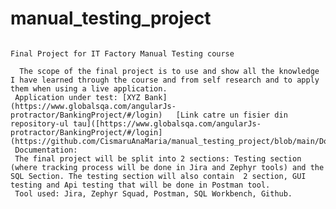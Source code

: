 # manual_testing_project
                                                                          Final Project for IT Factory Manual Testing course

      The scope of the final project is to use and show all the knowledge I have learned through the course and from self research and to apply them when using a live application.
     Application under test: [XYZ Bank](https://www.globalsqa.com/angularJs-protractor/BankingProject/#/login)   [Link catre un fisier din repository-ul tau]([https://www.globalsqa.com/angularJs-protractor/BankingProject/#/login](https://github.com/CismaruAnaMaria/manual_testing_project/blob/main/Documentatie%20pt%20xyz%20bank.docx))
     Documentation: 
     The final project will be split into 2 sections: Testing section (where tracking process will be done in Jira and Zephyr tools) and the SQL Section. The testing section will also contain  2 section, GUI testing and Api testing that will be done in Postman tool.
     Tool used: Jira, Zephyr Squad, Postman, SQL Workbench, Github.
